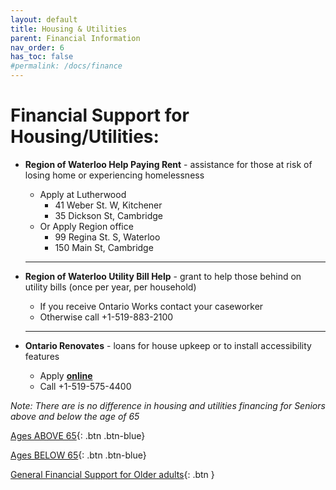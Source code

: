 ```yaml
---
layout: default
title: Housing & Utilities
parent: Financial Information
nav_order: 6
has_toc: false
#permalink: /docs/finance
---
```


#  Financial Support for Housing/Utilities:

- **Region of Waterloo Help Paying Rent** - assistance for those at risk of losing home or experiencing homelessness
  * Apply at Lutherwood 
    * 41 Weber St. W, Kitchener
    * 35 Dickson St, Cambridge
  * Or Apply Region office 
    * 99 Regina St. S, Waterloo
    * 150 Main St, Cambridge
    
  ___
  
- **Region of Waterloo Utility Bill Help** - grant to help those behind on utility bills (once per year, per household)
  * If you receive Ontario Works contact your caseworker
  * Otherwise call +1-519-883-2100
  
  ___
- **Ontario Renovates** - loans for house upkeep or to install accessibility features
  * Apply [**online**](https://showmethegreen.ca/home/home-improvement/ontario-renovates-program/)
  * Call +1-519-575-4400

*Note:* _There are is no difference in housing and utilities financing for Seniors above and below the age of 65_

[Ages ABOVE 65](./Above65.md){: .btn .btn-blue}

[Ages BELOW 65](./Below65.md){: .btn .btn-blue}

[General Financial Support for Older adults](./financialhelp.md){: .btn }
